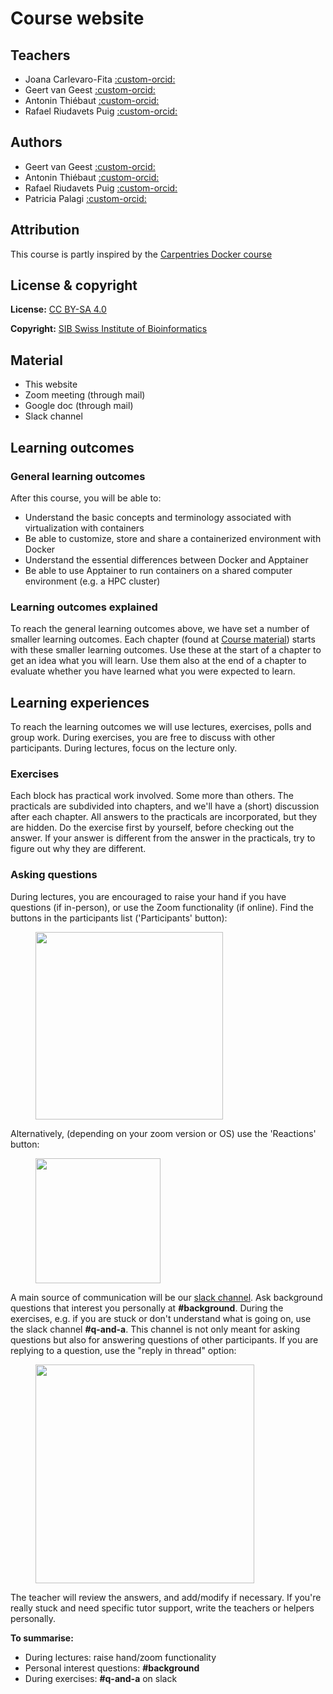 # Course website

## Teachers 

* Joana Carlevaro-Fita [:custom-orcid:](https://orcid.org/0000-0002-1674-2055)
* Geert van Geest [:custom-orcid:](https://orcid.org/0000-0002-1561-078X)
* Antonin Thiébaut [:custom-orcid:](https://orcid.org/0000-0002-7587-5587)
* Rafael Riudavets Puig [:custom-orcid:](https://orcid.org/0000-0002-2855-9952)

## Authors

* Geert van Geest [:custom-orcid:](https://orcid.org/0000-0002-1561-078X)
* Antonin Thiébaut [:custom-orcid:](https://orcid.org/0000-0002-7587-5587)
* Rafael Riudavets Puig [:custom-orcid:](https://orcid.org/0000-0002-2855-9952)
* Patricia Palagi [:custom-orcid:](https://orcid.org/0000-0001-9062-6303)

## Attribution

This course is partly inspired by the [Carpentries Docker course](https://carpentries-incubator.github.io/docker-introduction/)

## License & copyright

**License:** [CC BY-SA 4.0](https://raw.githubusercontent.com/sib-swiss/single-cell-training/master/LICENCE)

**Copyright:** [SIB Swiss Institute of Bioinformatics](https://www.sib.swiss/)

## Material

* This website
* Zoom meeting (through mail)
* Google doc (through mail)
* Slack channel

## Learning outcomes

### General learning outcomes

After this course, you will be able to:

* Understand the basic concepts and terminology associated with virtualization with containers
* Be able to customize, store and share a containerized environment with Docker
* Understand the essential differences between Docker and Apptainer
* Be able to use Apptainer to run containers on a shared computer environment (e.g. a HPC cluster)

### Learning outcomes explained

To reach the general learning outcomes above, we have set a number of smaller learning outcomes. Each chapter (found at [Course material](course_material/day1/introduction_containers.md)) starts with these smaller learning outcomes. Use these at the start of a chapter to get an idea what you will learn. Use them also at the end of a chapter to evaluate whether you have learned what you were expected to learn.

## Learning experiences

To reach the learning outcomes we will use lectures, exercises, polls and group work. During exercises, you are free to discuss with other participants. During lectures, focus on the lecture only.

### Exercises

Each block has practical work involved. Some more than others. The practicals are subdivided into chapters, and we'll have a (short) discussion after each chapter. All answers to the practicals are incorporated, but they are hidden. Do the exercise first by yourself, before checking out the answer. If your answer is different from the answer in the practicals, try to figure out why they are different.

### Asking questions
During lectures, you are encouraged to raise your hand if you have questions (if in-person), or use the Zoom functionality (if online). Find the buttons in the participants list ('Participants' button):

<figure>
  <img src="assets/images/zoom_icons.png" width="300"/>
</figure>

Alternatively, (depending on your zoom version or OS) use the 'Reactions' button:

<figure>
  <img src="assets/images/reactions_zoom.png" width="200"/>
</figure>

A main source of communication will be our [slack channel](https://www.slack.com). Ask background questions that interest you personally at **#background**. During the exercises, e.g. if you are stuck or don't understand what is going on, use the slack channel **#q-and-a**.  This channel is not only meant for asking questions but also for answering questions of other participants. If you are replying to a question, use the "reply in thread" option:

<figure>
  <img src="assets/images/reply_in_thread.png" width="350"/>
</figure>

The teacher will review the answers, and add/modify if necessary. If you're really stuck and need specific tutor support, write the teachers or helpers personally.

**To summarise:**

* During lectures: raise hand/zoom functionality
* Personal interest questions: **#background**
* During exercises: **\#q-and-a** on slack
